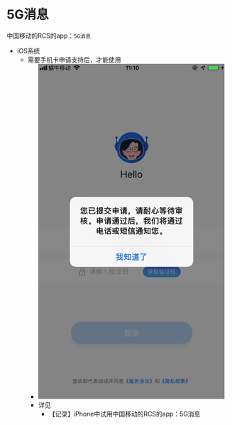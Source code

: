 # 5G消息

中国移动的RCS的app：`5G消息`

* iOS系统
  * 需要手机卡申请支持后，才能使用
    * ![cmcc_5g_msg_ios_apply](../../../../assets/img/cmcc_5g_msg_ios_apply.png)
    * 详见
        * 【记录】iPhone中试用中国移动的RCS的app：5G消息
